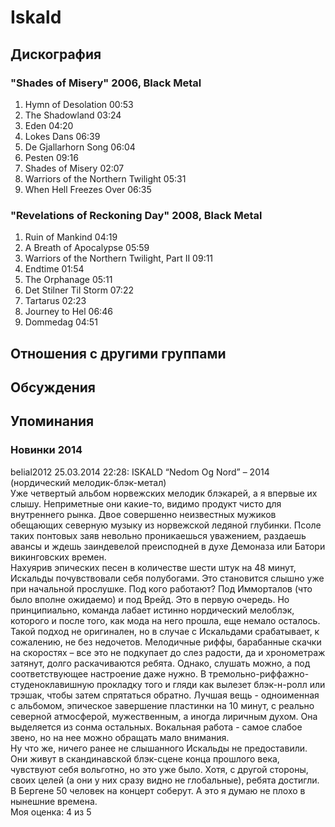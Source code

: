 # Iskald



## Дискография

### "Shades of Misery" 2006, Black Metal

1. Hymn of Desolation 00:53  
2. The Shadowland 03:24 
3. Eden 04:20 
4. Lokes Dans 06:39
5. Dе Gjallarhorn Song 06:04
6. Pesten 09:16
7. Shades of Misery 02:07
8. Warriors of the Northern Twilight 05:31
9. When Hell Freezes Over 06:35 

### "Revelations of Reckoning Day" 2008, Black Metal

1. Ruin of Mankind 04:19
2. A Breath of Apocalypse 05:59
3. Warriors of the Northern Twilight, Part II 09:11 
4. Endtime 01:54  
5. The Orphanage 05:11
6. Det Stilner Til Storm 07:22 
7. Tartarus 02:23
8. Journey to Hel 06:46 
9. Dommedag 04:51 


## Отношения с другими группами


## Обсуждения


## Упоминания

### Новинки 2014

belial2012 25.03.2014 22:28:
ISKALD “Nedom Og Nord” – 2014 (нордический мелодик-блэк-метал)<BR>Уже четвертый альбом норвежских мелодик блэкарей, а я впервые их слышу. Неприметные они какие-то, видимо продукт чисто для внутреннего рынка. Двое совершенно неизвестных мужиков обещающих северную музыку из норвежской ледяной глубинки. Псоле таких понтовых заяв невольно проникаешься уважением, раздаешь авансы и ждешь заиндевелой преисподней в духе Демоназа или Батори викинговских времен.<BR>Нахуярив эпических песен в количестве шести штук на 48 минут, Искальды почувствовали себя полубогами. Это становится слышно уже при начальной прослушке. Под кого работают? Под Имморталов (что было вполне ожидаемо) и под Врейд. Это в первую очередь. Но принципиально, команда лабает истинно нордический мелоблэк, которого и после того, как мода на него прошла, еще немало осталось. Такой подход не оригинален, но в случае с Искальдами срабатывает, к сожалению, не без недочетов. Мелодичные риффы, барабанные скачки на скоростях – все это не подкупает до слез радости, да и хронометраж затянут, долго раскачиваются ребята. Однако, слушать можно, а под соответствующее настроение даже нужно. В тремольно-риффажно-студеноклавишную прокладку того и гляди как вылезет блэк-н-ролл или трэшак, чтобы затем спрятаться обратно. Лучшая вещь - одноименная с альбомом, эпическое завершение пластинки на 10 минут, с реально северной атмосферой, мужественным, а иногда лиричным духом. Она выделяется из сонма остальных. Вокальная работа - самое слабое звено, но на нее можно обращать мало внимания. <BR>Ну что же, ничего ранее не слышанного Искальды не предоставили. Они живут в скандинавской блэк-сцене конца прошлого века, чувствуют себя вольготно, но это уже было. Хотя, с другой стороны, своих целей (а они у них сразу видно не глобальные), ребята достигли. В Бергене 50 человек на концерт соберут. А это я думаю не плохо в нынешние времена.<BR>Моя оценка: 4 из 5       <BR>

